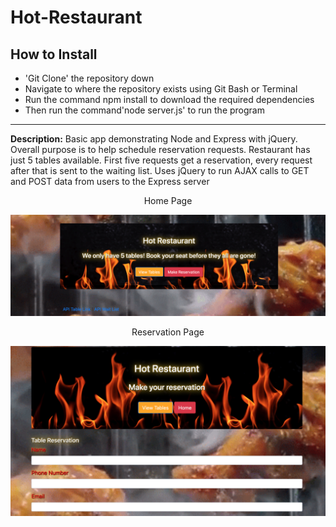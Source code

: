 # Hot-Restaurant

## How to Install

* 'Git Clone' the repository down
* Navigate to where the repository exists using Git Bash or Terminal
* Run the command npm install to download the required dependencies
* Then run the command'node server.js' to run the program
---------------------------------------------------------------------------------------
 **Description:** Basic app demonstrating Node and Express with jQuery. Overall purpose is to help schedule reservation requests. Restaurant has just 5 tables available. First five requests get a reservation, every request after that is sent to the waiting list. Uses jQuery to run AJAX calls to GET and POST data from users to the Express server

<!-- * Live Demo: <https://example.bleh> -->

<p align="center">
Home Page
</p>

![Hot Restaurant Image](images/home.png)

<p align="center">
Reservation Page
</p>

![Hot Restaurant Reservation](images/reservations.png)

